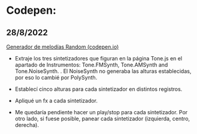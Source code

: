 # **Codepen**:

## 28/8/2022

[Generador de melodías Random (codepen.io)](https://codepen.io/jmancarola/pen/rNdErWW)


- Extraje los tres sintetizadores que figuran en la página Tone.js en el apartado de Instrumentos: Tone.FMSynth, Tone.AMSynth and Tone.NoiseSynth. . El NoiseSynth no generaba las alturas establecidas, por eso lo cambié por PolySynth. 

- Establecí cinco alturas para cada sintetizador en distintos registros.

- Apliqué un fx a cada sintetizador. 
- Me quedaría pendiente hacer un play/stop para cada sintetizador. Por otro lado, si fuese posible, panear cada sintetizador (izquierda, centro, derecha).